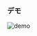 ### デモ
![demo](https://github.com/setodeve/Practice/assets/83833293/a4bea43c-84db-4572-b047-ad5830c714c5)
